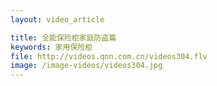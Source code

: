 ```yaml
---
layout: video_article

title: 全能保险柜家庭防盗篇
keywords: 家用保险柜
file: http://videos.qnn.com.cn/videos304.flv
image: /image-videos/videos304.jpg
---
```


